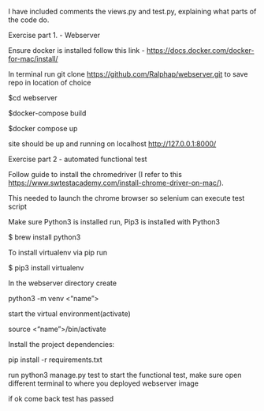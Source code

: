 

I have included comments the views.py and test.py, explaining what parts of the code do.


Exercise part 1. -  Webserver 


Ensure docker is installed follow this link - https://docs.docker.com/docker-for-mac/install/

In terminal run  git clone https://github.com/Ralphap/webserver.git  to save repo in location of choice

$cd webserver

$docker-compose build

$docker compose up

site should be up and running on localhost http://127.0.0.1:8000/





Exercise part 2 - automated functional test  


Follow guide to install the chromedriver  (I refer to this https://www.swtestacademy.com/install-chrome-driver-on-mac/). 

This needed to launch the chrome browser so selenium can execute test script


Make sure Python3 is installed run, Pip3 is installed with Python3 

$ brew install python3


To install virtualenv via pip run

$ pip3 install virtualenv


In the webserver directory create

python3 -m venv  <“name”>

start the virtual environment(activate)

source <“name”>/bin/activate

Install the project dependencies:

pip install -r requirements.txt 

run python3 manage.py test to start the functional test, make sure open different terminal to where you deployed webserver image

if ok come back test has passed
